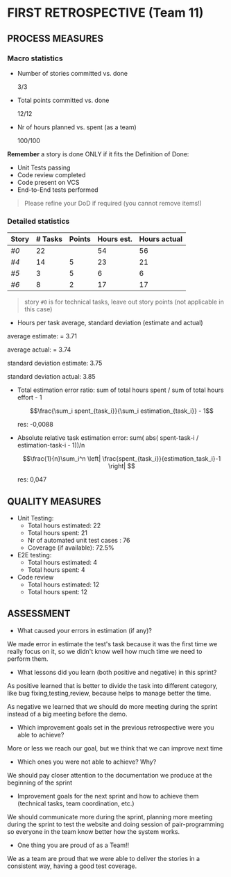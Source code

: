 FIRST RETROSPECTIVE (Team 11)
=====================================

## PROCESS MEASURES

### Macro statistics

- Number of stories committed vs. done 

  3/3
- Total points committed vs. done 

  12/12
- Nr of hours planned vs. spent (as a team)

  100/100

**Remember** a story is done ONLY if it fits the Definition of Done:
 
- Unit Tests passing
- Code review completed
- Code present on VCS
- End-to-End tests performed

> Please refine your DoD if required (you cannot remove items!) 

### Detailed statistics

| Story | # Tasks | Points | Hours est. | Hours actual |
|-------|---------|--------|------------|--------------|
| _#0_  |    22    |        |    54    |     56    |
| _#4_  |   14 |    5  |    23  |   21   |
| _#5_  |   3  |   5  |     6   |  6      |
| _#6_  |    8   |  2    |    17     |     17      |
   

> story `#0` is for technical tasks, leave out story points (not applicable in this case)

- Hours per task average, standard deviation (estimate and actual)

 average estimate: = 3.71

 average actual: = 3.74

 standard deviation estimate: 3.75

 standard deviation actual: 3.85

- Total estimation error ratio: sum of total hours spent / sum of total hours effort - 1

    $$\frac{\sum_i spent_{task_i}}{\sum_i estimation_{task_i}} - 1$$

    res: -0,0088

- Absolute relative task estimation error: sum( abs( spent-task-i / estimation-task-i - 1))/n

    $$\frac{1}{n}\sum_i^n \left| \frac{spent_{task_i}}{estimation_task_i}-1 \right| $$

    res: 0,047

## QUALITY MEASURES

- Unit Testing:
  - Total hours estimated: 22
  - Total hours spent: 21
  - Nr of automated unit test cases : 76
  - Coverage (if available): 72.5%
- E2E testing:
  - Total hours estimated: 4
  - Total hours spent: 4
- Code review 
  - Total hours estimated: 12
  - Total hours spent: 12
  


## ASSESSMENT

- What caused your errors in estimation (if any)?

We made error in estimate the test's task because it was the first time we really focus on it, so we didn't know well how much time we need to perform them.
  

- What lessons did you learn (both positive and negative) in this sprint?

As positive learned that is better to divide the task into different category, like bug fixing,testing,review, because helps to manage better the time.

As negative we learned that we should do more meeting during the sprint instead of a big meeting before the demo.


  
- Which improvement goals set in the previous retrospective were you able to achieve?

More or less we reach our goal, but we think that we can improve next time  
  
- Which ones you were not able to achieve? Why?

We should pay closer attention to the documentation we produce at the beginning of the sprint

- Improvement goals for the next sprint and how to achieve them (technical tasks, team coordination, etc.)

We should communicate more during the sprint, planning more meeting during the sprint to test the website and doing session of pair-programming so everyone in the team know better how the system works.


- One thing you are proud of as a Team!!

We as a team are proud that we were able to deliver the stories in a consistent way, having a good test coverage. 
